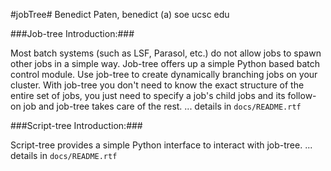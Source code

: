#jobTree#
Benedict Paten, benedict (a) soe ucsc edu

###Job-tree Introduction:###

Most batch systems (such as LSF, Parasol, etc.) do not allow jobs to spawn
other jobs in a simple way. Job-tree offers up a simple Python based batch
control module. Use job-tree to create dynamically branching jobs on your 
cluster. With job-tree you don't need to know the exact structure of the 
entire set of jobs, you just need to specify a job's child jobs and its 
follow-on job and job-tree takes care of the rest.
... details in <code>docs/README.rtf</code>

###Script-tree Introduction:###

Script-tree provides a simple Python interface to interact with job-tree.
... details in <code>docs/README.rtf</code>
